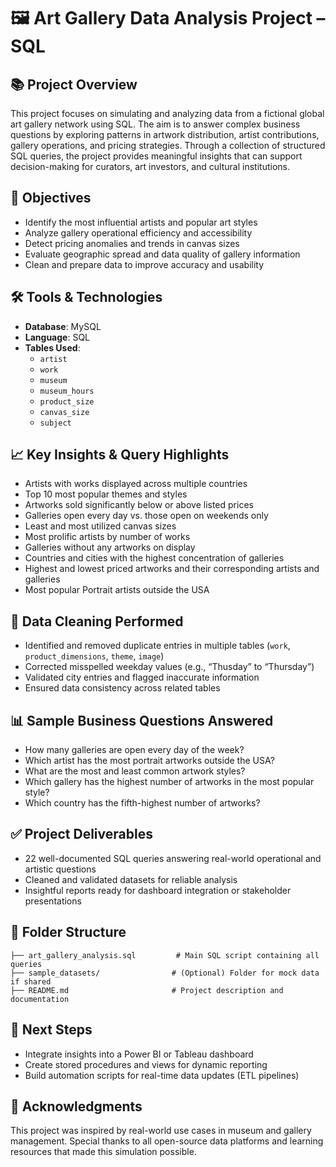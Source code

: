 
# 🖼️ Art Gallery Data Analysis Project – SQL

## 📚 Project Overview

This project focuses on simulating and analyzing data from a fictional global art gallery network using SQL. The aim is to answer complex business questions by exploring patterns in artwork distribution, artist contributions, gallery operations, and pricing strategies. Through a collection of structured SQL queries, the project provides meaningful insights that can support decision-making for curators, art investors, and cultural institutions.

## 🎯 Objectives

- Identify the most influential artists and popular art styles  
- Analyze gallery operational efficiency and accessibility  
- Detect pricing anomalies and trends in canvas sizes  
- Evaluate geographic spread and data quality of gallery information  
- Clean and prepare data to improve accuracy and usability

## 🛠️ Tools & Technologies

- **Database**: MySQL  
- **Language**: SQL  
- **Tables Used**:  
  - `artist`  
  - `work`  
  - `museum`  
  - `museum_hours`  
  - `product_size`  
  - `canvas_size`  
  - `subject`

## 📈 Key Insights & Query Highlights

- Artists with works displayed across multiple countries  
- Top 10 most popular themes and styles  
- Artworks sold significantly below or above listed prices  
- Galleries open every day vs. those open on weekends only  
- Least and most utilized canvas sizes  
- Most prolific artists by number of works  
- Galleries without any artworks on display  
- Countries and cities with the highest concentration of galleries  
- Highest and lowest priced artworks and their corresponding artists and galleries  
- Most popular Portrait artists outside the USA

## 🧹 Data Cleaning Performed

- Identified and removed duplicate entries in multiple tables (`work`, `product_dimensions`, `theme`, `image`)  
- Corrected misspelled weekday values (e.g., “Thusday” to “Thursday”)  
- Validated city entries and flagged inaccurate information  
- Ensured data consistency across related tables

## 📊 Sample Business Questions Answered

- How many galleries are open every day of the week?  
- Which artist has the most portrait artworks outside the USA?  
- What are the most and least common artwork styles?  
- Which gallery has the highest number of artworks in the most popular style?  
- Which country has the fifth-highest number of artworks?

## ✅ Project Deliverables

- 22 well-documented SQL queries answering real-world operational and artistic questions  
- Cleaned and validated datasets for reliable analysis  
- Insightful reports ready for dashboard integration or stakeholder presentations

## 📂 Folder Structure

```
├── art_gallery_analysis.sql         # Main SQL script containing all queries
├── sample_datasets/                # (Optional) Folder for mock data if shared
├── README.md                       # Project description and documentation
```

## 📌 Next Steps

- Integrate insights into a Power BI or Tableau dashboard  
- Create stored procedures and views for dynamic reporting  
- Build automation scripts for real-time data updates (ETL pipelines)

## 🙌 Acknowledgments

This project was inspired by real-world use cases in museum and gallery management. Special thanks to all open-source data platforms and learning resources that made this simulation possible.
